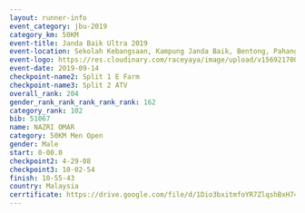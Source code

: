 ```yaml
---
layout: runner-info 
event_category: jbu-2019 
category_km: 50KM 
event-title: Janda Baik Ultra 2019 
event-location: Sekolah Kebangsaan, Kampung Janda Baik, Bentong, Pahang, Malaysia 
event-logo: https://res.cloudinary.com/raceyaya/image/upload/v1569217009/logo/janda-baik_vch1pc.jpg 
event-date: 2019-09-14 
checkpoint-name2: Split 1 E Farm 
checkpoint-name3: Split 2 ATV 
overall_rank: 204
gender_rank_rank_rank_rank_rank: 162
category_rank: 102
bib: 51067
name: NAZRI OMAR
category: 50KM Men Open
gender: Male
start: 0-00.0
checkpoint2: 4-29-08
checkpoint3: 10-02-54
finish: 10-55-43
country: Malaysia
cerrtificate: https://drive.google.com/file/d/1Dio3bxitmfoYR7ZlqshBxH74XsDUIosH/view?usp=sharing
---
```

